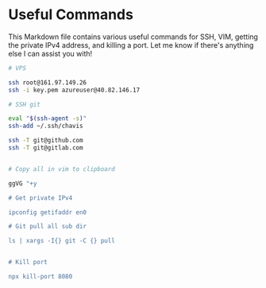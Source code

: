# Useful Commands
This Markdown file contains various useful commands for SSH, VIM, getting the private IPv4 address, and killing a port. Let me know if there's anything else I can assist you with!




```bash
# VPS

ssh root@161.97.149.26
ssh -i key.pem azureuser@40.82.146.17

# SSH git

eval "$(ssh-agent -s)"
ssh-add ~/.ssh/chavis

ssh -T git@github.com
ssh -T git@gitlab.com


# Copy all in vim to clipboard

ggVG "+y

# Get private IPv4

ipconfig getifaddr en0

# Git pull all sub dir

ls | xargs -I{} git -C {} pull


# Kill port

npx kill-port 8080

```
